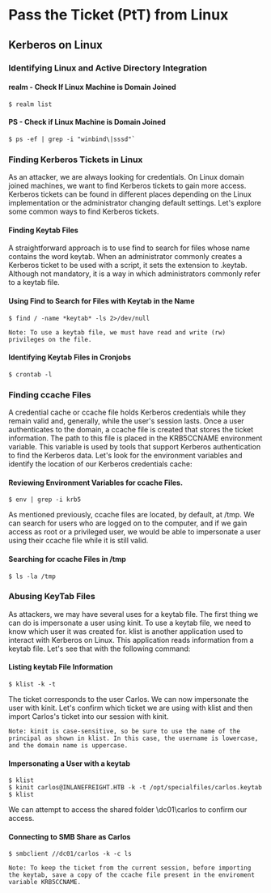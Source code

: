 # Pass the Ticket (PtT) from Linux
## Kerberos on Linux
### Identifying Linux and Active Directory Integration
#### realm - Check If Linux Machine is Domain Joined
```
$ realm list
```
#### PS - Check if Linux Machine is Domain Joined
```
$ ps -ef | grep -i "winbind\|sssd"`
```

### Finding Kerberos Tickets in Linux
As an attacker, we are always looking for credentials. On Linux domain joined machines, we want to find Kerberos tickets to gain more access. Kerberos tickets can be found in different places depending on the Linux implementation or the administrator changing default settings. Let's explore some common ways to find Kerberos tickets.

#### Finding Keytab Files
A straightforward approach is to use find to search for files whose name contains the word keytab. When an administrator commonly creates a Kerberos ticket to be used with a script, it sets the extension to .keytab. Although not mandatory, it is a way in which administrators commonly refer to a keytab file.

#### Using Find to Search for Files with Keytab in the Name
```
$ find / -name *keytab* -ls 2>/dev/null
```

`Note: To use a keytab file, we must have read and write (rw) privileges on the file.`

#### Identifying Keytab Files in Cronjobs
```
$ crontab -l
```

### Finding ccache Files
A credential cache or ccache file holds Kerberos credentials while they remain valid and, generally, while the user's session lasts. Once a user authenticates to the domain, a ccache file is created that stores the ticket information. The path to this file is placed in the KRB5CCNAME environment variable. This variable is used by tools that support Kerberos authentication to find the Kerberos data. Let's look for the environment variables and identify the location of our Kerberos credentials cache:

#### Reviewing Environment Variables for ccache Files.
```
$ env | grep -i krb5
```

As mentioned previously, ccache files are located, by default, at /tmp. We can search for users who are logged on to the computer, and if we gain access as root or a privileged user, we would be able to impersonate a user using their ccache file while it is still valid.

#### Searching for ccache Files in /tmp
```
$ ls -la /tmp
```

### Abusing KeyTab Files
As attackers, we may have several uses for a keytab file. The first thing we can do is impersonate a user using kinit. To use a keytab file, we need to know which user it was created for. klist is another application used to interact with Kerberos on Linux. This application reads information from a keytab file. Let's see that with the following command:

#### Listing keytab File Information
```
$ klist -k -t 
```

The ticket corresponds to the user Carlos. We can now impersonate the user with kinit. Let's confirm which ticket we are using with klist and then import Carlos's ticket into our session with kinit.

`Note: kinit is case-sensitive, so be sure to use the name of the principal as shown in klist. In this case, the username is lowercase, and the domain name is uppercase.`

#### Impersonating a User with a keytab
```
$ klist
$ kinit carlos@INLANEFREIGHT.HTB -k -t /opt/specialfiles/carlos.keytab
$ klist
```
We can attempt to access the shared folder \\dc01\carlos to confirm our access.

#### Connecting to SMB Share as Carlos
```
$ smbclient //dc01/carlos -k -c ls
```

`Note: To keep the ticket from the current session, before importing the keytab, save a copy of the ccache file present in the enviroment variable KRB5CCNAME.`

